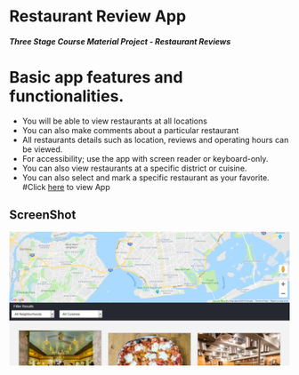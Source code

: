 # Restaurant Review App
#### _Three Stage Course Material Project - Restaurant Reviews_


# Basic app features and functionalities.

* You will be able to view restaurants at all locations
* You can also make comments about a particular restaurant
* All restaurants details such as location, reviews and operating hours can be viewed.
* For accessibility; use the app with screen reader or keyboard-only.
* You can also view restaurants at a specific district or cuisine.
* You can also select and mark a specific restaurant as your favorite.
#Click [here](https://danrejsa.github.io/Restaurant-Review-App/) to view App

## ScreenShot
![Screenshot](screenshot.png)


